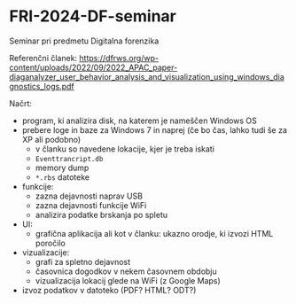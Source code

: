 # FRI-2024-DF-seminar
Seminar pri predmetu Digitalna forenzika

Referenčni članek: https://dfrws.org/wp-content/uploads/2022/09/2022_APAC_paper-diaganalyzer_user_behavior_analysis_and_visualization_using_windows_diagnostics_logs.pdf

Načrt:
- program, ki analizira disk, na katerem je nameščen Windows OS
- prebere loge in baze za Windows 7 in naprej (če bo čas, lahko tudi še za XP ali podobno)
    - v članku so navedene lokacije, kjer je treba iskati
    - `Eventtrancript.db`
    - memory dump
    - `*.rbs` datoteke
- funkcije:
    - zazna dejavnosti naprav USB
    - zazna dejavnosti funkcije WiFi
    - analizira podatke brskanja po spletu
- UI:
    - grafična aplikacija ali kot v članku: ukazno orodje, ki izvozi HTML poročilo
- vizualizacije:
    - grafi za spletno dejavnost
    - časovnica dogodkov v nekem časovnem obdobju
    - vizualizacija lokacij glede na WiFi (z Google Maps)
- izvoz podatkov v datoteko (PDF? HTML? ODT?)